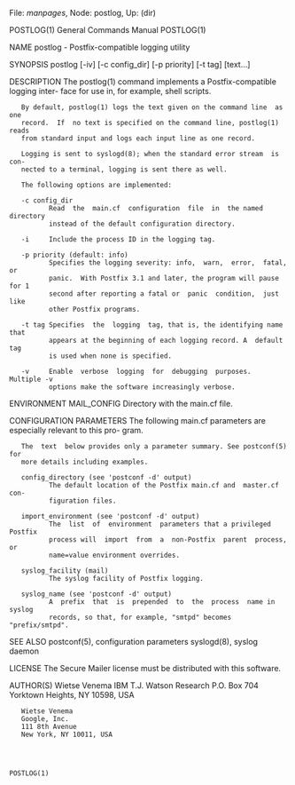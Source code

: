 File: *manpages*,  Node: postlog,  Up: (dir)

POSTLOG(1)                  General Commands Manual                 POSTLOG(1)



NAME
       postlog - Postfix-compatible logging utility

SYNOPSIS
       postlog [-iv] [-c config_dir] [-p priority] [-t tag] [text...]

DESCRIPTION
       The  postlog(1)  command implements a Postfix-compatible logging inter-
       face for use in, for example, shell scripts.

       By default, postlog(1) logs the text given on the command line  as  one
       record.  If  no text is specified on the command line, postlog(1) reads
       from standard input and logs each input line as one record.

       Logging is sent to syslogd(8); when the standard error stream  is  con-
       nected to a terminal, logging is sent there as well.

       The following options are implemented:

       -c config_dir
              Read  the  main.cf  configuration  file  in  the named directory
              instead of the default configuration directory.

       -i     Include the process ID in the logging tag.

       -p priority (default: info)
              Specifies the logging severity: info,  warn,  error,  fatal,  or
              panic.  With Postfix 3.1 and later, the program will pause for 1
              second after reporting a fatal or  panic  condition,  just  like
              other Postfix programs.

       -t tag Specifies  the  logging  tag, that is, the identifying name that
              appears at the beginning of each logging record. A  default  tag
              is used when none is specified.

       -v     Enable  verbose  logging  for  debugging  purposes.  Multiple -v
              options make the software increasingly verbose.

ENVIRONMENT
       MAIL_CONFIG
              Directory with the main.cf file.

CONFIGURATION PARAMETERS
       The following main.cf parameters are especially relevant to  this  pro-
       gram.

       The  text  below provides only a parameter summary. See postconf(5) for
       more details including examples.

       config_directory (see 'postconf -d' output)
              The default location of the Postfix main.cf and  master.cf  con-
              figuration files.

       import_environment (see 'postconf -d' output)
              The  list  of  environment  parameters that a privileged Postfix
              process will  import  from  a  non-Postfix  parent  process,  or
              name=value environment overrides.

       syslog_facility (mail)
              The syslog facility of Postfix logging.

       syslog_name (see 'postconf -d' output)
              A  prefix  that  is  prepended  to  the  process  name in syslog
              records, so that, for example, "smtpd" becomes "prefix/smtpd".

SEE ALSO
       postconf(5), configuration parameters
       syslogd(8), syslog daemon

LICENSE
       The Secure Mailer license must be distributed with this software.

AUTHOR(S)
       Wietse Venema
       IBM T.J. Watson Research
       P.O. Box 704
       Yorktown Heights, NY 10598, USA

       Wietse Venema
       Google, Inc.
       111 8th Avenue
       New York, NY 10011, USA



                                                                    POSTLOG(1)
